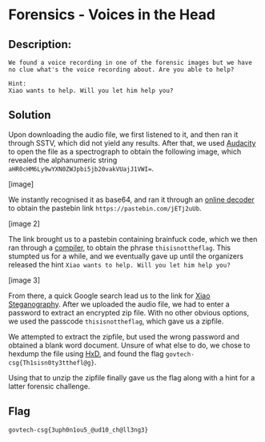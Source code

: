 # Forensics - Voices in the Head
## Description:
```
We found a voice recording in one of the forensic images but we have no clue what's the voice recording about. Are you able to help?

Hint:
Xiao wants to help. Will you let him help you?
```
## Solution
Upon downloading the audio file, we first listened to it, and then ran it through SSTV, which did not yield any results. After that, we used [Audacity](https://www.audacityteam.org/download/) to open the file as a spectrograph to obtain the following image, which revealed the alphanumeric string `aHR0cHM6Ly9wYXN0ZWJpbi5jb20vakVUajJ1VWI=`.

[image]

We instantly recognised it as base64, and ran it through an [online decoder](https://www.base64decode.org/) to obtain the pastebin link `https://pastebin.com/jETj2uUb`.

[image 2]


The link brought us to a pastebin containing brainfuck code, which we then ran through a [compiler](https://www.tutorialspoint.com/execute_brainfk_online.php), to obtain the phrase `thisisnottheflag`. This stumpted us for a while, and we eventually gave up until the organizers released the hint `Xiao wants to help. Will you let him help you?`

[image 3]

From there, a quick Google search lead us to the link for [Xiao Steganography](https://xiao-steganography.en.softonic.com/#:~:text=Xiao%20Steganography%20is%20a%20great,is%20only%20available%20in%20English.). After we uploaded the audio file, we had to enter a password to extract an encrypted zip file. With no other obvious options, we used the passcode `thisisnottheflag`, which gave us a zipfile. 


We attempted to extract the zipfile, but used the wrong password and obtained a blank word document. Unsure of what else to do, we chose to hexdump the file using [HxD](https://mh-nexus.de/en/hxd/), and found the flag `govtech-csg{Th1sisn0ty3tthefl@g}`.


Using that to unzip the zipfile finally gave us the flag along with a hint for a latter forensic challenge.


## Flag
`govtech-csg{3uph0n1ou5_@ud10_ch@ll3ng3}`
